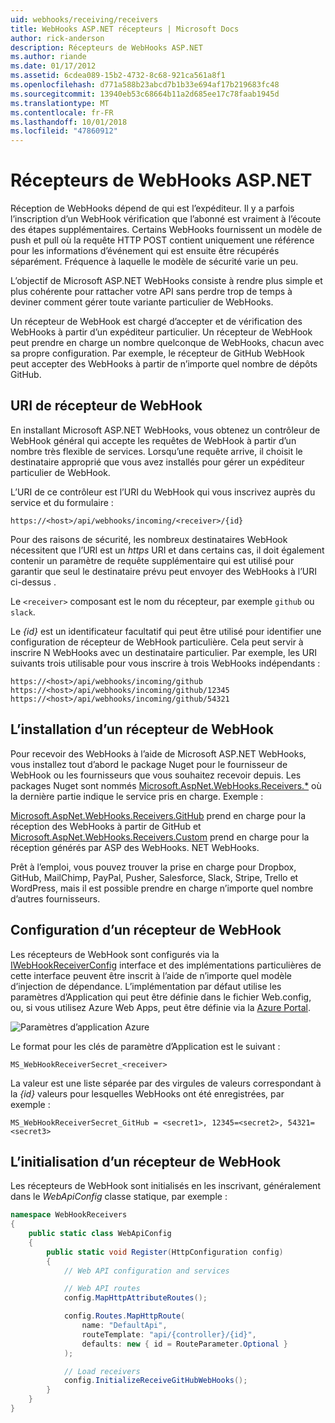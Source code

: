 ```yaml
---
uid: webhooks/receiving/receivers
title: WebHooks ASP.NET récepteurs | Microsoft Docs
author: rick-anderson
description: Récepteurs de WebHooks ASP.NET
ms.author: riande
ms.date: 01/17/2012
ms.assetid: 6cdea089-15b2-4732-8c68-921ca561a8f1
ms.openlocfilehash: d771a588b23abcd7b1b33e694af17b219683fc48
ms.sourcegitcommit: 13940eb53c68664b11a2d685ee17c78faab1945d
ms.translationtype: MT
ms.contentlocale: fr-FR
ms.lasthandoff: 10/01/2018
ms.locfileid: "47860912"
---
```

# <a name="aspnet-webhooks-receivers"></a>Récepteurs de WebHooks ASP.NET

Réception de WebHooks dépend de qui est l’expéditeur. Il y a parfois l’inscription d’un WebHook vérification que l’abonné est vraiment à l’écoute des étapes supplémentaires. Certains WebHooks fournissent un modèle de push et pull où la requête HTTP POST contient uniquement une référence pour les informations d’événement qui est ensuite être récupérés séparément. Fréquence à laquelle le modèle de sécurité varie un peu.

L’objectif de Microsoft ASP.NET WebHooks consiste à rendre plus simple et plus cohérente pour rattacher votre API sans perdre trop de temps à deviner comment gérer toute variante particulier de WebHooks.

Un récepteur de WebHook est chargé d’accepter et de vérification des WebHooks à partir d’un expéditeur particulier. Un récepteur de WebHook peut prendre en charge un nombre quelconque de WebHooks, chacun avec sa propre configuration. Par exemple, le récepteur de GitHub WebHook peut accepter des WebHooks à partir de n’importe quel nombre de dépôts GitHub.

## <a name="webhook-receiver-uris"></a>URI de récepteur de WebHook

En installant Microsoft ASP.NET WebHooks, vous obtenez un contrôleur de WebHook général qui accepte les requêtes de WebHook à partir d’un nombre très flexible de services. Lorsqu’une requête arrive, il choisit le destinataire approprié que vous avez installés pour gérer un expéditeur particulier de WebHook.

L’URI de ce contrôleur est l’URI du WebHook qui vous inscrivez auprès du service et du formulaire :

```
https://<host>/api/webhooks/incoming/<receiver>/{id}
```

Pour des raisons de sécurité, les nombreux destinataires WebHook nécessitent que l’URI est un *https* URI et dans certains cas, il doit également contenir un paramètre de requête supplémentaire qui est utilisé pour garantir que seul le destinataire prévu peut envoyer des WebHooks à l’URI ci-dessus .

Le `<receiver>` composant est le nom du récepteur, par exemple `github` ou `slack`.

Le *{id}* est un identificateur facultatif qui peut être utilisé pour identifier une configuration de récepteur de WebHook particulière. Cela peut servir à inscrire N WebHooks avec un destinataire particulier. Par exemple, les URI suivants trois utilisable pour vous inscrire à trois WebHooks indépendants :

```
https://<host>/api/webhooks/incoming/github
https://<host>/api/webhooks/incoming/github/12345
https://<host>/api/webhooks/incoming/github/54321
```

## <a name="installing-a-webhook-receiver"></a>L’installation d’un récepteur de WebHook

Pour recevoir des WebHooks à l’aide de Microsoft ASP.NET WebHooks, vous installez tout d’abord le package Nuget pour le fournisseur de WebHook ou les fournisseurs que vous souhaitez recevoir depuis. Les packages Nuget sont nommés [Microsoft.AspNet.WebHooks.Receivers.*](https://www.nuget.org/packages?q=Microsoft.AspNet.WebHooks.Receivers) où la dernière partie indique le service pris en charge. Exemple :

[Microsoft.AspNet.WebHooks.Receivers.GitHub](https://www.nuget.org/packages?q=Microsoft.AspNet.WebHooks.Receivers.GitHub) prend en charge pour la réception des WebHooks à partir de GitHub et [Microsoft.AspNet.WebHooks.Receivers.Custom](https://www.nuget.org/packages?q=Microsoft.AspNet.WebHooks.Receivers.Custom) prend en charge pour la réception générés par ASP des WebHooks. NET WebHooks.

Prêt à l’emploi, vous pouvez trouver la prise en charge pour Dropbox, GitHub, MailChimp, PayPal, Pusher, Salesforce, Slack, Stripe, Trello et WordPress, mais il est possible prendre en charge n’importe quel nombre d’autres fournisseurs.

## <a name="configuring-a-webhook-receiver"></a>Configuration d’un récepteur de WebHook

Les récepteurs de WebHook sont configurés via la [IWebHookReceiverConfig](https://github.com/aspnet/WebHooks/blob/master/src/Microsoft.AspNet.WebHooks.Receivers/WebHooks/IWebHookReceiverConfig.cs) interface et des implémentations particulières de cette interface peuvent être inscrit à l’aide de n’importe quel modèle d’injection de dépendance. L’implémentation par défaut utilise les paramètres d’Application qui peut être définie dans le fichier Web.config, ou, si vous utilisez Azure Web Apps, peut être définie via la [Azure Portal](https://portal.azure.com/).

![Paramètres d’application Azure](_static/AzureAppSettings.png)

Le format pour les clés de paramètre d’Application est le suivant :

```
MS_WebHookReceiverSecret_<receiver>
```

La valeur est une liste séparée par des virgules de valeurs correspondant à la *{id}* valeurs pour lesquelles WebHooks ont été enregistrées, par exemple :

```
MS_WebHookReceiverSecret_GitHub = <secret1>, 12345=<secret2>, 54321=<secret3>
```

## <a name="initializing-a-webhook-receiver"></a>L’initialisation d’un récepteur de WebHook

Les récepteurs de WebHook sont initialisés en les inscrivant, généralement dans le *WebApiConfig* classe statique, par exemple :

```csharp
namespace WebHookReceivers
{
    public static class WebApiConfig
    {
        public static void Register(HttpConfiguration config)
        {
            // Web API configuration and services

            // Web API routes
            config.MapHttpAttributeRoutes();

            config.Routes.MapHttpRoute(
                name: "DefaultApi",
                routeTemplate: "api/{controller}/{id}",
                defaults: new { id = RouteParameter.Optional }
            );

            // Load receivers
            config.InitializeReceiveGitHubWebHooks();
        }
    }
}
```
